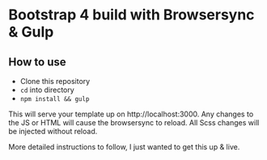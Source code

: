 # Bootstrap 4 build with Browsersync & Gulp

## How to use

* Clone this repository
* `cd` into directory
* `npm install && gulp`

This will serve your template up on http://localhost:3000. Any changes to the JS or HTML will cause the browsersync to reload. All Scss changes will be injected without reload.

More detailed instructions to follow, I just wanted to get this up & live.

